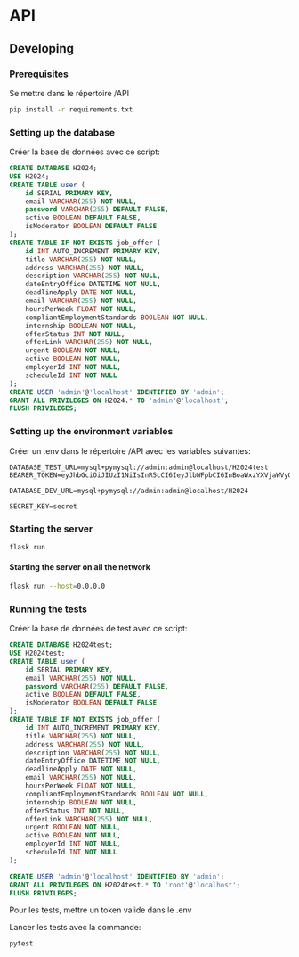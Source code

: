 # API

## Developing

### Prerequisites
Se mettre dans le répertoire /API
```bash
pip install -r requirements.txt
```

### Setting up the database
Créer la base de données avec ce script:
```sql
CREATE DATABASE H2024;
USE H2024;
CREATE TABLE user (
    id SERIAL PRIMARY KEY,
    email VARCHAR(255) NOT NULL,
    password VARCHAR(255) DEFAULT FALSE,
    active BOOLEAN DEFAULT FALSE,
    isModerator BOOLEAN DEFAULT FALSE
);
CREATE TABLE IF NOT EXISTS job_offer (
    id INT AUTO_INCREMENT PRIMARY KEY,
    title VARCHAR(255) NOT NULL,
    address VARCHAR(255) NOT NULL,
    description VARCHAR(255) NOT NULL,
    dateEntryOffice DATETIME NOT NULL,
    deadlineApply DATE NOT NULL,
    email VARCHAR(255) NOT NULL,
    hoursPerWeek FLOAT NOT NULL,
    compliantEmploymentStandards BOOLEAN NOT NULL,
    internship BOOLEAN NOT NULL,
    offerStatus INT NOT NULL,
    offerLink VARCHAR(255) NOT NULL,
    urgent BOOLEAN NOT NULL,
    active BOOLEAN NOT NULL,
    employerId INT NOT NULL,
    scheduleId INT NOT NULL
);
CREATE USER 'admin'@'localhost' IDENTIFIED BY 'admin';
GRANT ALL PRIVILEGES ON H2024.* TO 'admin'@'localhost';
FLUSH PRIVILEGES;
```

### Setting up the environment variables
Créer un .env dans le répertoire /API avec les variables suivantes:
```env
DATABASE_TEST_URL=mysql+pymysql://admin:admin@localhost/H2024test
BEARER_TOKEN=eyJhbGciOiJIUzI1NiIsInR5cCI6IeyJlbWFpbCI6InBoaWxzYXVjaWVyQGdtYWlsLmNvbSIsImV4cCI6MTcxMDnNk6hD83xlj9

DATABASE_DEV_URL=mysql+pymysql://admin:admin@localhost/H2024

SECRET_KEY=secret
```

### Starting the server
```bash
flask run
```

#### Starting the server on all the network
```bash
flask run --host=0.0.0.0
```

### Running the tests

Créer la base de données de test avec ce script:
```sql
CREATE DATABASE H2024test;
USE H2024test;
CREATE TABLE user (
    id SERIAL PRIMARY KEY,
    email VARCHAR(255) NOT NULL,
    password VARCHAR(255) DEFAULT FALSE,
    active BOOLEAN DEFAULT FALSE,
    isModerator BOOLEAN DEFAULT FALSE
);
CREATE TABLE IF NOT EXISTS job_offer (
    id INT AUTO_INCREMENT PRIMARY KEY,
    title VARCHAR(255) NOT NULL,
    address VARCHAR(255) NOT NULL,
    description VARCHAR(255) NOT NULL,
    dateEntryOffice DATETIME NOT NULL,
    deadlineApply DATE NOT NULL,
    email VARCHAR(255) NOT NULL,
    hoursPerWeek FLOAT NOT NULL,
    compliantEmploymentStandards BOOLEAN NOT NULL,
    internship BOOLEAN NOT NULL,
    offerStatus INT NOT NULL,
    offerLink VARCHAR(255) NOT NULL,
    urgent BOOLEAN NOT NULL,
    active BOOLEAN NOT NULL,
    employerId INT NOT NULL,
    scheduleId INT NOT NULL
);

CREATE USER 'admin'@'localhost' IDENTIFIED BY 'admin';
GRANT ALL PRIVILEGES ON H2024test.* TO 'root'@'localhost';
FLUSH PRIVILEGES;
```
Pour les tests, mettre un token valide dans le .env

Lancer les tests avec la commande:
```bash
pytest
```


